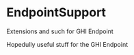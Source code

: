 # EndpointSupport
Extensions and such for GHI Endpoint

Hopedully useful stuff for the GHI Endpoint


